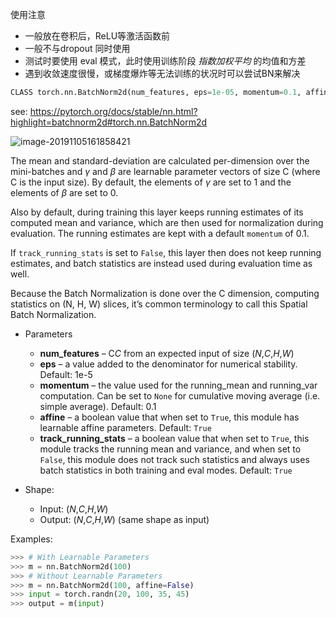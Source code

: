 使用注意

- 一般放在卷积后，ReLU等激活函数前
-  一般不与dropout 同时使用
-  测试时要使用 eval 模式，此时使用训练阶段 *指数加权平均* 的均值和方差
-   遇到收敛速度很慢，或梯度爆炸等无法训练的状况时可以尝试BN来解决 

```python
CLASS torch.nn.BatchNorm2d(num_features, eps=1e-05, momentum=0.1, affine=True, track_running_stats=True)
```

see: https://pytorch.org/docs/stable/nn.html?highlight=batchnorm2d#torch.nn.BatchNorm2d

![image-20191105161858421](../../assets/image-20191105161858421.png)

 The mean and standard-deviation are calculated per-dimension over the mini-batches and *γ* and *β* are learnable parameter vectors of size C (where C is the input size). By default, the elements of *γ* are set to 1 and the elements of *β* are set to 0. 

 Also by default, during training this layer keeps running estimates of its computed mean and variance, which are then used for normalization during evaluation. The running estimates are kept with a default `momentum` of 0.1. 

 If `track_running_stats` is set to `False`, this layer then does not keep running estimates, and batch statistics are instead used during evaluation time as well. 

 Because the Batch Normalization is done over the C dimension, computing statistics on (N, H, W) slices, it’s common terminology to call this Spatial Batch Normalization. 

- Parameters
  - **num_features** – C*C* from an expected input of size (*N*,*C*,*H*,*W*)
  - **eps** – a value added to the denominator for numerical stability. Default: 1e-5
  - **momentum** – the value used for the running_mean and running_var computation. Can be set to `None` for cumulative moving average (i.e. simple average). Default: 0.1
  - **affine** – a boolean value that when set to `True`, this module has learnable affine parameters. Default: `True`
  - **track_running_stats** – a boolean value that when set to `True`, this module tracks the running mean and variance, and when set to `False`, this module does not track such statistics and always uses batch statistics in both training and eval modes. Default: `True`

- Shape:
  - Input: (*N*,*C*,*H*,*W*)
  - Output: (*N*,*C*,*H*,*W*) (same shape as input)

Examples:

```python
>>> # With Learnable Parameters
>>> m = nn.BatchNorm2d(100)
>>> # Without Learnable Parameters
>>> m = nn.BatchNorm2d(100, affine=False)
>>> input = torch.randn(20, 100, 35, 45)
>>> output = m(input)
```